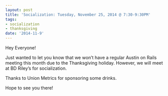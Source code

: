 ```yaml
---
layout: post
title: 'Socialization: Tuesday, November 25, 2014 @ 7:30-9:30PM'
tags:
- socialization
- thanksgiving
date: '2014-11-9'
---
```

Hey Everyone!

Just wanted to let you know that we won’t have a regular Austin on Rails meeting this month due to the Thanksgiving holiday. However, we will meet at BD Riley’s for socialization.

Thanks to Union Metrics for sponsoring some drinks.

Hope to see you there!

